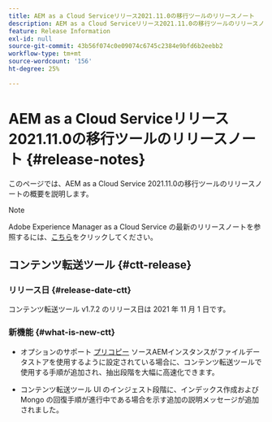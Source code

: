 ```yaml
---
title: AEM as a Cloud Serviceリリース2021.11.0の移行ツールのリリースノート
description: AEM as a Cloud Serviceリリース2021.11.0の移行ツールのリリースノート
feature: Release Information
exl-id: null
source-git-commit: 43b56f074c0e09074c6745c2384e9bfd6b2eebb2
workflow-type: tm+mt
source-wordcount: '156'
ht-degree: 25%

---
```



# AEM as a Cloud Serviceリリース2021.11.0の移行ツールのリリースノート {#release-notes}

このページでは、AEM as a Cloud Service 2021.11.0の移行ツールのリリースノートの概要を説明します。

>[!NOTE]
>Adobe Experience Manager as a Cloud Service の最新のリリースノートを参照するには、[こちら](https://experienceleague.adobe.com/docs/experience-manager-cloud-service/release-notes/release-notes/release-notes-current.html?lang=ja)をクリックしてください。

## コンテンツ転送ツール {#ctt-release}

### リリース日 {#release-date-ctt}

コンテンツ転送ツール v1.7.2 のリリース日は 2021 年 11 月 1 日です。

### 新機能 {#what-is-new-ctt}

* オプションのサポート [プリコピー](https://experienceleague.adobe.com/docs/experience-manager-cloud-service/moving/cloud-migration/content-transfer-tool/handling-large-content-repositories.html?lang=ja) ソースAEMインスタンスがファイルデータストアを使用するように設定されている場合に、コンテンツ転送ツールで使用する手順が追加され、抽出段階を大幅に高速化できます。

* コンテンツ転送ツール UI のインジェスト段階に、インデックス作成および Mongo の回復手順が進行中である場合を示す追加の説明メッセージが追加されました。